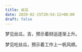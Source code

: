 ```yaml
---
title: 丝瓜
date: 2020-02-15T20:54:12+08:00
draft: false
---
```


梦见丝瓜，吉，预示着财运逐渐上升。

梦见吃丝瓜，预示着工作上一帆风顺。